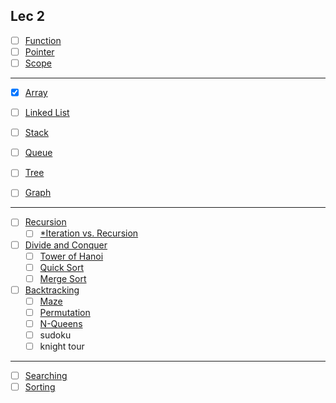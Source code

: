## Lec 2

- [ ] [Function](../paves/basics/function.md)
- [ ] [Pointer](../paves/basics/pointer.md)
- [ ] [Scope](paves/basics/scope.md)

---

- [x] [Array](../paves/data_structure/array.md)
- [ ] [Linked List](../paves/data_structure/linked-list.md)
- [ ] [Stack](../paves/data_structure/stack.md)
- [ ] [Queue](../paves/data_structure/queue.md)

- [ ] [Tree](../paves/data_structure/tree.md)
- [ ] [Graph](../paves/data_structure/graph.md)

---

- [ ] [Recursion](../paves/methodology/recursion.md)
  - [ ] [*Iteration vs. Recursion](../paves/methodology/iteration_vs_recursion.md)

- [ ] [Divide and Conquer](../paves/methodology/divide_n_conquer.md)
  - [ ] [Tower of Hanoi](../code/examples/tower_of_hanoi.md)
  - [ ] [Quick Sort](../code/examples/quick_sort.md)
  - [ ] [Merge Sort](../code/examples/merge_sort.md)

- [ ] [Backtracking](../paves/methodology/backtracking.md)
  - [ ] [Maze](../code/examples/maze.md)
  - [ ] [Permutation](../code/examples/permutation.md)
  - [ ] [N-Queens](../code/examples/n-queens.md)
  - [ ] sudoku
  - [ ] knight tour

---

- [ ] [Searching](../paves/algorithms/searching.md)
- [ ] [Sorting](../paves/algorithms/sorting.md)